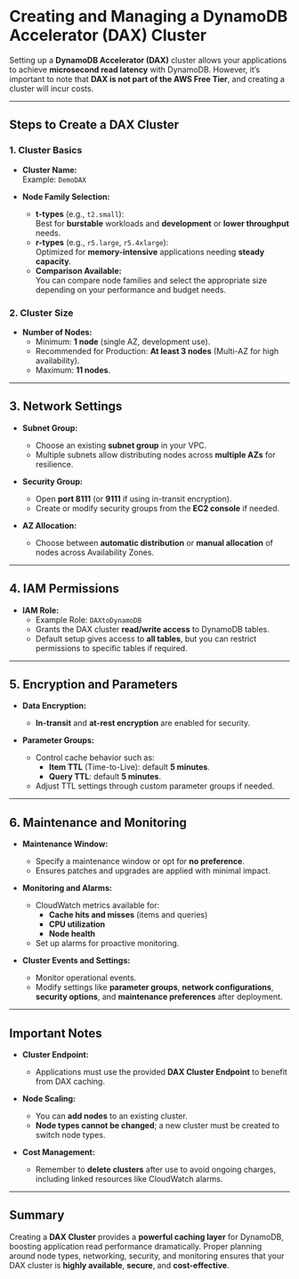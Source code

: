 # **Creating and Managing a DynamoDB Accelerator (DAX) Cluster**

Setting up a **DynamoDB Accelerator (DAX)** cluster allows your applications to achieve **microsecond read latency** with DynamoDB. However, it’s important to note that **DAX is not part of the AWS Free Tier**, and creating a cluster will incur costs.

---

## **Steps to Create a DAX Cluster**

### **1. Cluster Basics**

- **Cluster Name:**  
  Example: `DemoDAX`

- **Node Family Selection:**
  - **t-types** (e.g., `t2.small`):  
    Best for **burstable** workloads and **development** or **lower throughput** needs.
  - **r-types** (e.g., `r5.large`, `r5.4xlarge`):  
    Optimized for **memory-intensive** applications needing **steady capacity**.
  - **Comparison Available:**  
    You can compare node families and select the appropriate size depending on your performance and budget needs.

### **2. Cluster Size**

- **Number of Nodes:**  
  - Minimum: **1 node** (single AZ, development use).
  - Recommended for Production: **At least 3 nodes** (Multi-AZ for high availability).
  - Maximum: **11 nodes**.

---

## **3. Network Settings**

- **Subnet Group:**  
  - Choose an existing **subnet group** in your VPC.
  - Multiple subnets allow distributing nodes across **multiple AZs** for resilience.

- **Security Group:**  
  - Open **port 8111** (or **9111** if using in-transit encryption).
  - Create or modify security groups from the **EC2 console** if needed.

- **AZ Allocation:**  
  - Choose between **automatic distribution** or **manual allocation** of nodes across Availability Zones.

---

## **4. IAM Permissions**

- **IAM Role:**  
  - Example Role: `DAXtoDynamoDB`
  - Grants the DAX cluster **read/write access** to DynamoDB tables.
  - Default setup gives access to **all tables**, but you can restrict permissions to specific tables if required.

---

## **5. Encryption and Parameters**

- **Data Encryption:**  
  - **In-transit** and **at-rest encryption** are enabled for security.

- **Parameter Groups:**
  - Control cache behavior such as:
    - **Item TTL** (Time-to-Live): default **5 minutes**.
    - **Query TTL**: default **5 minutes**.
  - Adjust TTL settings through custom parameter groups if needed.

---

## **6. Maintenance and Monitoring**

- **Maintenance Window:**  
  - Specify a maintenance window or opt for **no preference**.
  - Ensures patches and upgrades are applied with minimal impact.

- **Monitoring and Alarms:**  
  - CloudWatch metrics available for:
    - **Cache hits and misses** (items and queries)
    - **CPU utilization**
    - **Node health**
  - Set up alarms for proactive monitoring.

- **Cluster Events and Settings:**  
  - Monitor operational events.
  - Modify settings like **parameter groups**, **network configurations**, **security options**, and **maintenance preferences** after deployment.

---

## **Important Notes**

- **Cluster Endpoint:**  
  - Applications must use the provided **DAX Cluster Endpoint** to benefit from DAX caching.

- **Node Scaling:**  
  - You can **add nodes** to an existing cluster.
  - **Node types cannot be changed**; a new cluster must be created to switch node types.

- **Cost Management:**  
  - Remember to **delete clusters** after use to avoid ongoing charges, including linked resources like CloudWatch alarms.

---

## **Summary**

Creating a **DAX Cluster** provides a **powerful caching layer** for DynamoDB, boosting application read performance dramatically. Proper planning around node types, networking, security, and monitoring ensures that your DAX cluster is **highly available**, **secure**, and **cost-effective**.